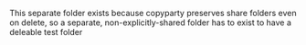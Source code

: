 This separate folder exists because copyparty preserves share folders even on delete, so a separate, non-explicitly-shared folder has to exist to have a deleable test folder
